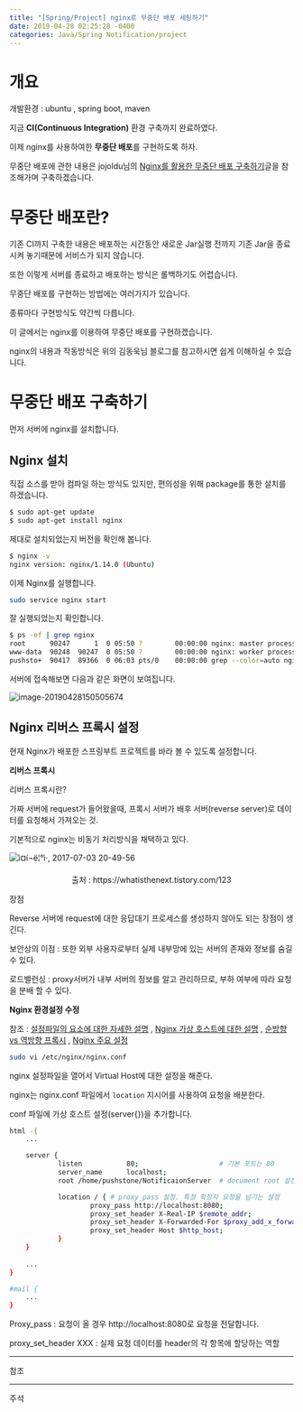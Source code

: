 ```yaml
---
title: "[Spring/Project] nginx로 무중단 배포 세팅하기"
date: 2019-04-28 02:25:28 -0400
categories: Java/Spring Notification/project
---
```


# 개요

개발환경 : ubuntu , spring boot, maven 



지금 **CI(Continuous Integration)** 환경 구축까지 완료하였다. 

이제 nginx를 사용하여한 **무중단 배포**를 구현하도록 하자.



무중단 배포에 관한 내용은 jojoldu님의 [Nginx를 활용한 무중단 배포 구축하기](https://jojoldu.tistory.com/267)글을 참조해가며 구축하겠습니다.



# 무중단 배포란?

기존 CI까지 구축한 내용은 배포하는 시간동안 새로운 Jar실행 전까지 기존 Jar을 종료시켜 놓기때문에 서비스가 되지 않습니다.

또한 이렇게 서버를 종료하고 배포하는 방식은 롤백하기도 어렵습니다.



무중단 배포를 구현하는 방법에는 여러가지가 있습니다. 

종류마다 구현방식도 약간씩 다릅니다.

이 글에서는 nginx를 이용하여 무중단 배포를 구현하겠습니다. 

nginx의 내용과 작동방식은 위의 김동욱님 블로그를 참고하시면 쉽게 이해하실 수 있습니다.



# 무중단 배포 구축하기

먼저 서버에 nginx를 설치합니다.

 

## Nginx 설치

직접 소스를 받아 컴파일 하는 방식도 있지만, 편의성을 위해 package를 통한 설치를 하겠습니다.

```bash
$ sudo apt-get update
$ sudo apt-get install nginx
```

 

제대로 설치되었는지 버전을 확인해 봅니다.

```bash
$ nginx -v
nginx version: nginx/1.14.0 (Ubuntu)
```



이제 Nginx를 실행합니다.

```bash
sudo service nginx start
```



잘 실행되었는지 확인합니다.

```bash
$ ps -ef | grep nginx
root      90247      1  0 05:50 ?        00:00:00 nginx: master process /usr/sbin/nginx -g daemon on; master_process on;
www-data  90248  90247  0 05:50 ?        00:00:00 nginx: worker process
pushsto+  90417  89366  0 06:03 pts/0    00:00:00 grep --color=auto nginx
```



서버에 접속해보면 다음과 같은 화면이 보여집니다.

![image-20190428150505674](/Users/dadadamarine/Desktop/study/blog/dadadamarine.github.io/_posts/assets/images/image-20190428150505674.png)



## Nginx 리버스 프록시 설정

현재 Nginx가 배포한 스프링부트 프로젝트를 바라 볼 수 있도록 설정합니다.



**리버스 프록시**


리버스 프록시란?

가짜 서버에 request가 들어왔을때, 프록시 서버가 배후 서버(reverse server)로 데이터를 요청해서 가져오는 것.

기본적으로 nginx는 비동기 처리방식을 채택하고 있다. 



![ì¤í¬ë¦°ì·, 2017-07-03 20-49-56](http://i.imgur.com/yReDKjj.png)

<center>출처 : https://whatisthenext.tistory.com/123</center>



장점

Reverse 서버에 request에 대한 응답대기 프로세스를 생성하지 않아도 되는 장점이 생긴다. 

보안상의 이점 : 또한 외부 사용자로부터 실제 내부망에 있는 서버의 존재와 정보를 숨길 수 있다. 

로드밸런싱 : proxy서버가 내부 서버의 정보를 알고 관리하므로, 부하 여부에 따라 요청을 분배 할 수 있다.



**Nginx 환경설정 수정**



참조 : [설정파일의 요소에 대한 자세한 설명](<https://whatisthenext.tistory.com/123>) , [Nginx 가상 호스트에 대한 설명](<https://opentutorials.org/module/384/4529>) , [순방향 vs 역방향 프록시](<https://medium.com/sjk5766/nginx-reverse-proxy-%EC%82%AC%EC%9A%A9%ED%95%98%EA%B8%B0-e11e18fcf843>) , [Nginx 주요 설정](<https://sarc.io/index.php/nginx/61-nginx-nginx-conf>)




```bash
sudo vi /etc/nginx/nginx.conf
```

nginx 설정파일을 열어서 Virtual Host에 대한 설정을 해준다.

nginx는 nginx.conf 파일에서 `location` 지시어를 사용하여 요청을 배분한다.



conf 파일에 가상 호스트 설정(server{})을 추가합니다.

```bash
html -{
	...

    server {
            listen           80; 					# 기본 포트는 80
            server_name      localhost;
            root /home/pushstone/NotificaionServer  # document root 설정

            location / { # proxy_pass 설정. 특정 확장자 요청을 넘기는 설정
                    proxy_pass http://localhost:8080;
                    proxy_set_header X-Real-IP $remote_addr;
                    proxy_set_header X-Forwarded-For $proxy_add_x_forwarded_for;
                    proxy_set_header Host $http_host;
            }
    }
    
   	...
}

#mail {
	...
}
```



Proxy_pass : 요청이 올 경우 http://localhost:8080로 요청을 전달합니다.

proxy_set_header XXX : 실제 요청 데이터를 header의 각 항목에 할당하는 역할

















------

참조

------

주석

